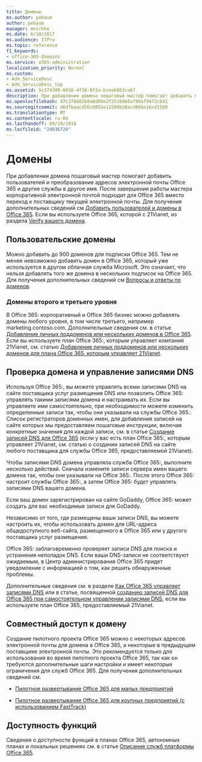 ```yaml
---
title: Домены
ms.author: pebaum
author: pebaum
manager: mnirkhe
ms.date: 6/10/2017
ms.audience: ITPro
ms.topic: reference
f1_keywords:
- office-365-domains
ms.service: o365-administration
localization_priority: Normal
ms.custom:
- Adm_ServiceDesc
- Adm_ServiceDesc_top
ms.assetid: 5c374309-8016-4f18-8f2a-bceeb863ca67
description: При добавлении домена пошаговый мастер помогает добавить пользователей и преобразование адресов электронной почты Office 365 и другие службы в другое имя. После завершения работы мастера корпоративной электронной почтой подходит для Office 365 вместо переход к поставщику текущей электронной почты. Чтобы получить дополнительные сведения, обратитесь к разделу Добавление пользователей и домены в Office 365. Если вы используете Office 365, которой с 21Vianet, из раздела Verify вашего домена.
ms.openlocfilehash: 47c378482b8a8d09e2f2516968af99af9472c641
ms.sourcegitcommit: d6dfbaacd56c0855e12500b38acd06be16cd1560
ms.translationtype: MT
ms.contentlocale: ru-RU
ms.lasthandoff: 09/19/2018
ms.locfileid: "24036726"
---
```

# <a name="domains"></a>Домены

При добавлении домена пошаговый мастер помогает добавить пользователей и преобразование адресов электронной почты Office 365 и другие службы в другое имя. После завершения работы мастера корпоративной электронной почтой подходит для Office 365 вместо переход к поставщику текущей электронной почты. Для получения дополнительных сведений см [Добавить пользователей и домены в Office 365](https://support.office.com/article/6383f56d-3d09-4dcb-9b41-b5f5a5efd611). Если вы используете Office 365, которой с 21Vianet, из раздела [Verify вашего домена](http://go.microsoft.com/fwlink/?LinkID=733344&amp;clcid=0x409).
  
## <a name="custom-domains"></a>Пользовательские домены
<a name="BKMK_CustomDomains"> </a>

Можно добавить до 900 доменов для подписки Office 365. Тем не менее невозможно добавить домен в Office 365, который уже используется в другом облачная служба Microsoft. Это означает, что нельзя добавлять того же домена в нескольких подписок на Office 365. Для получения дополнительных сведений см [Вопросы и ответы по доменов](https://support.office.com/en-us/article/Domains-FAQ-1272bad0-4bd4-4796-8005-67d6fb3afc5a).
  
### <a name="second-and-third-level-domains"></a>Домены второго и третьего уровня
<a name="BKMK_SecondAndThirdLevelDomains"> </a>

В Office 365: корпоративный и Office 365 бизнес можно добавлять домены любого уровня, в том числе третьего, например marketing.contoso.com. Дополнительные сведения см. в статье [Добавление личных поддоменов или нескольких доменов в Office 365](http://go.microsoft.com/fwlink/?LinkID=733345&amp;clcid=0x409). Если вы используете план Office 365:, которым управляет компания 21Vianet, см. статью [Добавление личных поддоменов или нескольких доменов для плана Office 365, которым управляет 21Vianet](http://go.microsoft.com/fwlink/?LinkID=733346&amp;clcid=0x409).
  
## <a name="domain-verification-and-managing-dns-records"></a>Проверка домена и управление записями DNS
<a name="BKMK_ManagingDNSRecords"> </a>

Используя Office 365:, вы можете управлять всеми записями DNS на сайте поставщика услуг размещения DNS или позволить Office 365: управлять такими записями домена и настраивать их. Если вы управляете ими самостоятельно, при необходимости можете изменить определенные записи так, чтобы они указывали на службы Office 365:. Список регистраторов доменных имен, для добавления записей на сайте которых мы предоставляем пошаговые инструкции, включая конкретные значения для каждой записи, см. в статье [Создание записей DNS для Office 365](https://go.microsoft.com/fwlink/p/?LinkID=270173) (если у вас есть план Office 365:, которым управляет 21Vianet, см. статью о создании записей DNS на сайте любого поставщика для службы Office 365, предоставляемой 21Vianet). 
  
Чтобы записями DNS домена управляла служба Office 365:, выполните несколько действий. Сначала измените записи сервера имен вашего домена так, чтобы они указывали на Office 365:. После этого Office 365: настроит службы Office 365:, а затем Office 365: будет управлять записями DNS вашего домена.
  
Если ваш домен зарегистрирован на сайте GoDaddy, Office 365: может создать для вас необходимые записи для GoDaddy. 
  
Независимо от того, где размещены ваши записи DNS, вы можете настроить их, чтобы использовать домен для URL-адреса общедоступного веб-сайта, размещенного в Office 365 или у другого поставщика услуг размещения. 
  
Office 365: заблаговременно проверяет записи DNS для поиска и устранения неполадок DNS. Если ваши DNS-записи не соответствуют ожидаемым, в Центр администрирования Office 365 придет уведомление с информацией о том, как решить обнаруженные проблемы.
  
Дополнительные сведения см. в разделе [Как Office 365 управляет записями DNS](https://go.microsoft.com/fwlink/p/?LinkID=270144) или в статье, посвященной [созданию записей DNS для Office 365 при самостоятельном управлении записями DNS](http://go.microsoft.com/fwlink/?LinkID=817326&amp;clcid=0x409), если вы используете план Office 365, предоставляемый 21Vianet.
  
## <a name="sharing-a-domain"></a>Совместный доступ к домену
<a name="BKMK_ManagingDNSRecords"> </a>

Создание пилотного проекта Office 365 можно с некоторых адресов электронной почты для домена в Office 365, а некоторые в предыдущем поставщике электронной почты. Это рекомендуется только для использования во время пилотного проекта Office 365, так как он требуются дополнительные шаги настройки и имеет некоторые ограничения для служб Office 365. Для получения дополнительных сведений см.
  
- [Пилотное развертывание Office 365 для малых предприятий](https://support.office.com/article/39cee536-6a03-40cf-b9c1-f301bb6001d7)
    
- [Пилотное развертывание Office 365 для крупных предприятий (с использованием FastTrack)](https://fasttrack.office.com/onboard)
    
## <a name="feature-availability"></a>Доступность функций
<a name="BKMK_ManagingDNSRecords"> </a>

Сведения о доступности функций в планах Office 365, автономных планах и локальных решениях см. в статье [Описание служб платформы Office 365](https://technet.microsoft.com/en-us/library/office-365-platform-service-description.aspx).
  

